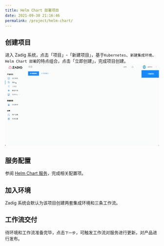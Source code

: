 ```yaml
---
title: Helm Chart 部署项目
date: 2021-09-30 21:16:46
permalink: /project/helm-chart/
---
```


## 创建项目

进入 Zadig 系统，点击「项目」-「新建项目」，基于`Kubernetes`、`新建集成环境`、`Helm Chart 部署`的特点组合，点击「立即创建」，完成项目创建。
![新建项目](../_images/project_create_helm_chart.gif)

## 服务配置

参阅 [Helm Chart 服务](/project/service/)，完成相关配置项。

## 加入环境

Zadig 系统会默认为该项目创建两套集成环境和三条工作流。


## 工作流交付

待环境和工作流准备完毕，点击`下一步`，可触发工作流对服务进行更新，对产品进行发布。